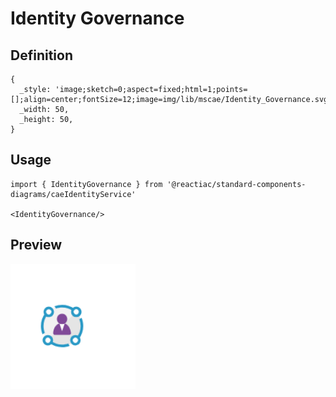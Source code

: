 # Identity Governance

## Definition

```
{
  _style: 'image;sketch=0;aspect=fixed;html=1;points=[];align=center;fontSize=12;image=img/lib/mscae/Identity_Governance.svg;strokeColor=none;',
  _width: 50,
  _height: 50,
}
```

## Usage

```
import { IdentityGovernance } from '@reactiac/standard-components-diagrams/caeIdentityService'

<IdentityGovernance/>
```

## Preview

<img src="./identity-governance.png" width="200"/>
